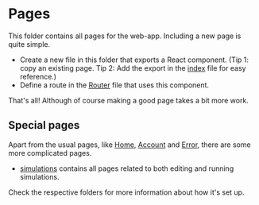 # Pages

This folder contains all pages for the web-app. Including a new page is quite simple.

- Create a new file in this folder that exports a React component. (Tip 1: copy an existing page. Tip 2: Add the export in the [index](./index.js) file for easy reference.)
- Define a route in the [Router](../router.jsx) file that uses this component.

That's all! Although of course making a good page takes a bit more work.

## Special pages

Apart from the usual pages, like [Home](./Home.jsx), [Account](./Account.jsx) and [Error](./Error.jsx), there are some more complicated pages.

- [simulations](./simulations/) contains all pages related to both editing and running simulations.

Check the respective folders for more information about how it's set up.
